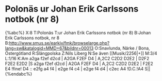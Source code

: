 # Polonäs ur Johan Erik Carlssons notbok (nr 8)

{%abc%}
X:8
T:Polonäs
T:ur Johan Erik Carlssons notbok (nr 8)
B:Johan Erik Carlssons notbok, nr 8
B:http://www.smus.se/earkiv/fmk/browselarge.php?lang=sw&katalogid=MMD+67&bildnr=00013
O:Snavlunda, Närke / Bona, Östergötland
R:Slängpolska
Z:Nils Liberg
N:Se även [[Musik/2256|+]]
M:3/4
L:1/16
K:Am
a2ga f2ef d2cd | A2GA F2EF D4 | A,2C2 C2D2 D2E2 | D2F2 F2E2 E2D2 |S
a2ga f2ef d2cd | A2GA F2EF D4 | A,2C2 C2D2 D2E2 | F2E2 E4 !fine! D4 ::
e2fg a4 f4 | e2ge f4 c4 | e2ge f4 d4 | c2ec A4 !D.C.!A4 S||
{%endabc%}
